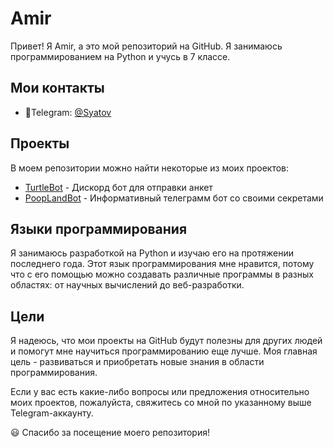 # Amir

Привет! Я Amir, а это мой репозиторий на GitHub. Я занимаюсь программированием на Python и учусь в 7 классе. 

## Мои контакты
- 📱Telegram: [@Syatov](https://t.me/Syatov)

## Проекты

В моем репозитории можно найти некоторые из моих проектов:

- [TurtleBot](https://github.com/Syatov/TurtleBot) - Дискорд бот для отправки анкет
- [PoopLandBot](https://github.com/Syatov/PoopTelegram) - Информативный телеграмм бот со своими секретами

## Языки программирования

Я занимаюсь разработкой на Python и изучаю его на протяжении последнего года. Этот язык программирования мне нравится, потому что с его помощью можно создавать различные программы в разных областях: от научных вычислений до веб-разработки.

## Цели

Я надеюсь, что мои проекты на GitHub будут полезны для других людей и помогут мне научиться программированию еще лучше. Моя главная цель - развиваться и приобретать новые знания в области программирования.

Если у вас есть какие-либо вопросы или предложения относительно моих проектов, пожалуйста, свяжитесь со мной по указанному выше Telegram-аккаунту.

😃 Спасибо за посещение моего репозитория!
